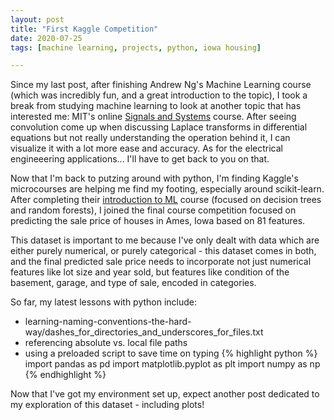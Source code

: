 ```yaml
---
layout: post
title: "First Kaggle Competition"
date: 2020-07-25
tags: [machine learning, projects, python, iowa housing]

---
```


Since my last post, after finishing Andrew Ng's Machine Learning course (which was incredibly fun, and a great introduction to the topic), I took a break from studying machine learning to look at another topic that has interested me: MIT's online <a href="https://ocw.mit.edu/resources/res-6-007-signals-and-systems-spring-2011/">Signals and Systems</a> course. After seeing convolution come up when discussing Laplace transforms in differential equations but not really understanding the operation behind it, I can visualize it with a lot more ease and accuracy. As for the electrical engineeering applications... I'll have to get back to you on that. 

Now that I'm back to putzing around with python, I'm finding Kaggle's microcourses are helping me find my footing, especially around scikit-learn. After completing their <a href="https://www.kaggle.com/learn/intro-to-machine-learning">introduction to ML</a> course (focused on decision trees and random forests), I joined the final course competition focused on predicting the sale price of houses in Ames, Iowa based on 81 features.

This dataset is important to me because I've only dealt with data which are either purely numerical, or purely categorical - this dataset comes in both, and the final predicted sale price needs to incorporate not just numerical features like lot size and year sold, but features like condition of the basement, garage, and type of sale, encoded in categories. 

So far, my latest lessons with python include:

* learning-naming-conventions-the-hard-way/dashes_for_directories_and_underscores_for_files.txt
* referencing absolute vs. local file paths
* using a preloaded script to save time on typing
{% highlight python %}
import pandas as pd
import matplotlib.pyplot as plt
import numpy as np
{% endhighlight %}

Now that I've got my environment set up, expect another post dedicated to my exploration of this dataset - including plots!
